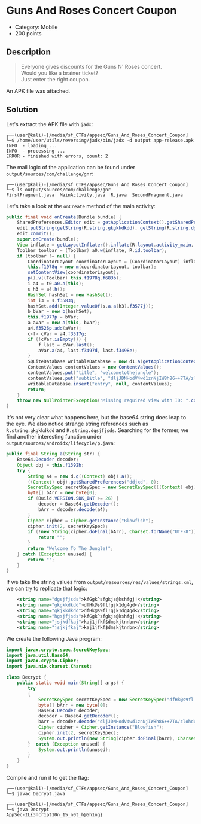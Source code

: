 
# Guns And Roses Concert Coupon

* Category: Mobile
* 200 points

## Description

> Everyone gives discounts for the Guns N' Roses concert.  
> Would you like a brainer ticket?  
> Just enter the right coupon.

An APK file was attached.

## Solution

Let's extract the APK file with `jadx`:

```console
┌──(user@kali)-[/media/sf_CTFs/appsec/Guns_And_Roses_Concert_Coupon]
└─$ /home/user/utils/reversing/jadx/bin/jadx -d output app-release.apk
INFO  - loading ...
INFO  - processing ...
ERROR - finished with errors, count: 2
```

The mail logic of the application can be found under `output/sources/com/challenge/gnr`:

```console
┌──(user@kali)-[/media/sf_CTFs/appsec/Guns_And_Roses_Concert_Coupon]
└─$ ls output/sources/com/challenge/gnr
FirstFragment.java  MainActivity.java  R.java  SecondFragment.java
```

Let's take a look at the `onCreate` method of the main activity:

```java
public final void onCreate(Bundle bundle) {
    SharedPreferences.Editor edit = getApplicationContext().getSharedPreferences("ddjxd", 0).edit();
    edit.putString(getString(R.string.gkgkkdkdd), getString(R.string.dgsjfjsds));
    edit.commit();
    super.onCreate(bundle);
    View inflate = getLayoutInflater().inflate(R.layout.activity_main, (ViewGroup) null, false);
    Toolbar toolbar = (Toolbar) a0.w(inflate, R.id.toolbar);
    if (toolbar != null) {
        CoordinatorLayout coordinatorLayout = (CoordinatorLayout) inflate;
        this.f1978q = new m(coordinatorLayout, toolbar);
        setContentView(coordinatorLayout);
        p().v((Toolbar) this.f1978q.f683b);
        i a4 = t0.a0.a(this);
        s h3 = a4.h();
        HashSet hashSet = new HashSet();
        int i3 = s.f3583q;
        hashSet.add(Integer.valueOf(s.a.a(h3).f3577j));
        b bVar = new b(hashSet);
        this.f1977p = bVar;
        a aVar = new a(this, bVar);
        a4.f3526p.add(aVar);
        c<f> cVar = a4.f3517g;
        if (!cVar.isEmpty()) {
            f last = cVar.last();
            aVar.a(a4, last.f3497d, last.f3498e);
        }
        SQLiteDatabase writableDatabase = new d1.a(getApplicationContext()).getWritableDatabase();
        ContentValues contentValues = new ContentValues();
        contentValues.put("title", "welcometothejungle");
        contentValues.put("subtitle", "dljJDNHodV4wd1znNjIW8h86++7TA/zlohduLouuD0PMz0pU7xDFdw==");
        writableDatabase.insert("entry", null, contentValues);
        return;
    }
    throw new NullPointerException("Missing required view with ID: ".concat(inflate.getResources().getResourceName(R.id.toolbar)));
}
```

It's not very clear what happens here, but the base64 string does leap to the eye. We also notice strange string references such as `R.string.gkgkkdkdd` and `R.string.dgsjfjsds`. 
Searching for the former, we find another interesting function under `output/sources/androidx/lifecycle/p.java`:

```java
public final String a(String str) {
    Base64.Decoder decoder;
    Object obj = this.f1392b;
    try {
        String a4 = new d.q((Context) obj).a();
        ((Context) obj).getSharedPreferences("ddjxd", 0);
        SecretKeySpec secretKeySpec = new SecretKeySpec(((Context) obj).getString(R.string.gkgkkdkdd).getBytes(), "Blowfish");
        byte[] bArr = new byte[0];
        if (Build.VERSION.SDK_INT >= 26) {
            decoder = Base64.getDecoder();
            bArr = decoder.decode(a4);
        }
        Cipher cipher = Cipher.getInstance("Blowfish");
        cipher.init(2, secretKeySpec);
        if (!new String(cipher.doFinal(bArr), Charset.forName("UTF-8")).equals(str)) {
            return "";
        }
        return "Welcome To The Jungle!";
    } catch (Exception unused) {
        return "";
    }
}
```

If we take the string values from `output/resources/res/values/strings.xml`, we can try to replicate that logic:

```xml
    <string name="dgsjfjsds">kfGgk^sfgkjs@kshfgj!</string>
    <string name="gkgkkdkdd">dfHk@s9fl!gjk1dg4gd</string>
    <string name="gkjkkdkdd">dfHk@s9fl!gjk1dg4gd</string>
    <string name="hgsjfjsds">kfGgk^sfgkjs@kshfgj!</string>
    <string name="jsjkdfkaj">kaj1jfkf$dmskjtnnbn</string>
    <string name="jsjkjfkaj">kaj1jfkf$dmskjtnnbn</string>    
```

We create the following Java program:

```java
import javax.crypto.spec.SecretKeySpec;
import java.util.Base64;
import javax.crypto.Cipher;
import java.nio.charset.Charset;

class Decrypt {
    public static void main(String[] args) {
        try
        {
            SecretKeySpec secretKeySpec = new SecretKeySpec("dfHk@s9fl!gjk1dg4gd".getBytes(), "Blowfish");
            byte[] bArr = new byte[0];
            Base64.Decoder decoder;
            decoder = Base64.getDecoder();
            bArr = decoder.decode("dljJDNHodV4wd1znNjIW8h86++7TA/zlohduLouuD0PMz0pU7xDFdw==");
            Cipher cipher = Cipher.getInstance("Blowfish");
            cipher.init(2, secretKeySpec);
            System.out.println(new String(cipher.doFinal(bArr), Charset.forName("UTF-8")));
        }  catch (Exception unused) {
            System.out.println(unused);
        }
    }
}
```

Compile and run it to get the flag:

```console
┌──(user@kali)-[/media/sf_CTFs/appsec/Guns_And_Roses_Concert_Coupon]
└─$ javac Decrypt.java

┌──(user@kali)-[/media/sf_CTFs/appsec/Guns_And_Roses_Concert_Coupon]
└─$ java Decrypt
AppSec-IL{3ncr1pt10n_15_n0t_h@5h1ng}
```